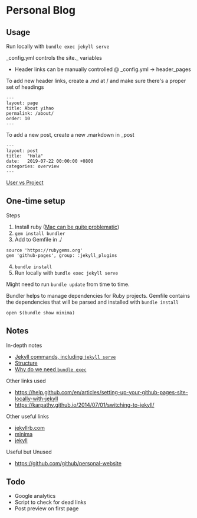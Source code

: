 # Personal Blog
    
## Usage

Run locally with `bundle exec jekyll serve`

\_config.yml controls the site._ variables
* Header links can be manually controlled @ _config.yml -> header_pages

To add new header links, create a .md at / and make sure there's a proper set of headings
```
---
layout: page
title: About yihao
permalink: /about/
order: 10
---
```

To add a new post, create a new .markdown in _post
```
---
layout: post
title:  "Hola"
date:   2019-07-22 00:00:00 +0800
categories: overview
---
```

[User vs Project](https://jekyllrb.com/docs/github-pages/#project-page-url-structure)


## One-time setup

Steps
1. Install ruby ([Mac can be quite problematic](https://jekyllrb.com/docs/troubleshooting/#jekyll-amp-mac-os-x-1011))
2. `gem install bundler`
3. Add to Gemfile in ./ 
```
source 'https://rubygems.org'
gem 'github-pages', group: :jekyll_plugins
```
4. `bundle install`
5. Run locally with `bundle exec jekyll serve`

Might need to run `bundle update` from time to time. 

Bundler helps to manage dependencies for Ruby projects. Gemfile contains the dependencies that will be parsed and installed with `bundle install`

`open $(bundle show minima)`

## Notes

In-depth notes
* [Jekyll commands, including `jekyll serve`](https://jekyllrb.com/docs/usage/)
* [Structure](https://jekyllrb.com/docs/structure/)
* [Why do we need `bundle exec`](https://jdanger.com/what-does-bundle-exec-do.html)

Other links used
* https://help.github.com/en/articles/setting-up-your-github-pages-site-locally-with-jekyll
* https://karpathy.github.io/2014/07/01/switching-to-jekyll/

Other useful links
* [jekyllrb.com](https://jekyllrb.com/)
* [minima](https://github.com/jekyll/minima)
* [jekyll](https://github.com/jekyll/jekyll)

Useful but Unused
* https://github.com/github/personal-website

## Todo
* Google analytics
* Script to check for dead links
* Post preview on first page